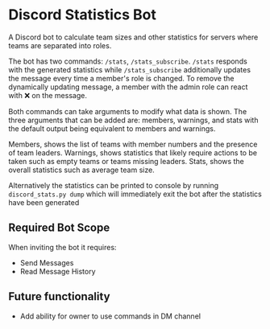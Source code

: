 # Discord Statistics Bot

A Discord bot to calculate team sizes and other statistics for servers where teams are separated into roles.

The bot has two commands: `/stats`, `/stats_subscribe`. `/stats` responds with the generated statistics while `/stats_subscribe` additionally updates the message every time a member's role is changed.
To remove the dynamically updating message, a member with the admin role can react with :x: on the message.

Both commands can take arguments to modify what data is shown. The three arguments that can be added are: members, warnings, and stats with the default output being equivalent to members and warnings.

Members, shows the list of teams with member numbers and the presence of team leaders.
Warnings, shows statistics that likely require actions to be taken such as empty teams or teams missing leaders.
Stats, shows the overall statistics such as average team size.

Alternatively the statistics can be printed to console by running `discord_stats.py dump` which will immediately exit the bot after the statistics have been generated

## Required Bot Scope

When inviting the bot it requires:

- Send Messages
- Read Message History

## Future functionality
- Add ability for owner to use commands in DM channel
